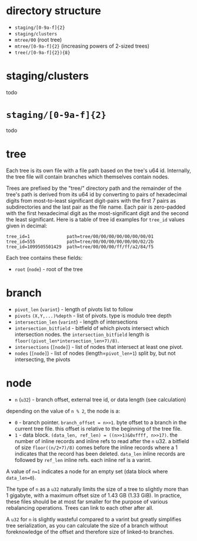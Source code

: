 # directory structure

* `staging/[0-9a-f]{2}`
* `staging/clusters`
* `mtree/00` (root tree)
* `mtree/[0-9a-f]{2}` (increasing powers of 2-sized trees)
* `tree(/[0-9a-f]{2}){8}`

# staging/clusters

todo

# `staging/[0-9a-f]{2}`

todo

# tree

Each tree is its own file with a file path based on the tree's u64 id. Internally, the tree file
will contain branches which themselves contain nodes.

Trees are prefixed by the "tree/" directory path and the remainder of the tree's path is derived
from its u64 id by converting to pairs of hexadecimal digits from most-to-least significant
digit-pairs with the first 7 pairs as subdirectories and the last pair as the file name. Each pair
is zero-padded with the first hexadecimal digit as the most-significant digit and the second the
least significant. Here is a table of tree id examples for `tree_id` values given in decimal:

```
tree_id=1              path=tree/00/00/00/00/00/00/00/01
tree_id=555            path=tree/00/00/00/00/00/00/02/2b
tree_id=1099505501429  path=tree/00/00/00/ff/ff/a2/84/f5
```

Each tree contains these fields:

* `root` (`node`) - root of the tree

# branch

* `pivot_len` (`varint`) - length of pivots list to follow
* `pivots` `(X,Y,...)%depth` - list of pivots. type is modulo tree depth
* `intersection_len` (`varint`) - length of intersections
* `intersection_bitfield` - bitfield of which pivots intersect which intersection nodes.
  the `intersection_bitfield` length is `floor((pivot_len*intersection_len+7)/8)`.
* `intersections` (`[node]`) - list of nodes that intersect at least one pivot.
* `nodes` (`[node]`) - list of nodes (length=`pivot_len+1`) split by, but not intersecting, the
  pivots

# node

* `n` (`u32`) - branch offset, external tree id, or data length (see calculation)

depending on the value of `n % 2`, the node is a:

* `0` - branch pointer. `branch_offset = n>>1`.
  byte offset to a branch in the current tree file.
  this offset is relative to the beginning of the tree file.
* `1` - data block. `(data_len, ref_len) = ((n>>1)&0xffff, n>>17)`.
  the number of inline records and inline refs to read after the `n` u32.
  a bitfield of size `floor((n/2+7)/8)` comes before the inline records where a 1 indicates that the
  record has been deleted.
  `data_len` inline records are followed by `ref_len` inline refs.
  each inline ref is a varint.

A value of `n=1` indicates a node for an empty set (data block where `data_len=0`).

The type of `n` as a `u32` naturally limits the size of a tree to slightly more than 1 gigabyte,
with a maximum offset size of 1.43 GB (1.33 GiB). In practice, these files should be at most far
smaller for the purpose of various rebalancing operations. Trees can link to each other after all.

A `u32` for `n` is slightly wasteful compared to a varint but greatly simplifies tree serialization,
as you can calculate the size of a branch without foreknowledge of the offset and therefore size of
linked-to branches.
